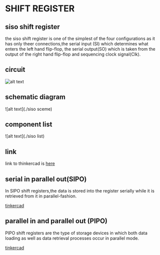 # SHIFT REGISTER
## siso shift register
the siso shift register is one of the simplest of the four configurations as it has only theer connections,the serial input (SI) which determines what enters the left hand flip-flop, the serial output(SO) which is taken from the output of the right hand flip-flop and sequencing clock signal(Clk).
## circuit
![alt text](./siso)
## schematic diagram
![alt text](./siso sceme)
## component list
![alt text](./siso list)
## link
link to thinkercad is [here](https://www.tinkercad.com/things/7OdAKUCK7iY-siso/editel?sharecode=SxUTl0fseJxzmrrw0QnUV7unl9UjDjyKR0dxnAEZi4o)
## serial in parallel out(SIPO)
In SIPO shift registers,the data is stored into the register serially while it is retrieved from it in parallel-fashion.

[tinkercad](https://www.tinkercad.com/things/gBaIJGndnsh-sipo-1/editel?sharecode=Mb-e-YDlkdmaOyLcZrmn5F6EyEp1IuebNSuciQw4Ho8)
## parallel in and parallel out (PIPO)
PIPO shift registers are the type of storage devices in which both data loading as well as data retrieval processes occur in parallel mode.

[tinkercad](https://www.tinkercad.com/things/cqh6OT1nyX4-pipo/editel?sharecode=7ImP5mbztGKzq1YvOCgTbtict0cyO5fmPJ1AZZyJEvQ)
